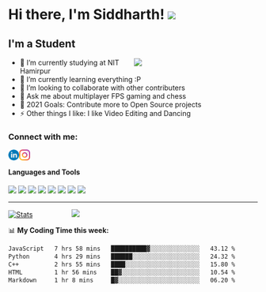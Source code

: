 # Hi there, I'm Siddharth! <img src="https://raw.githubusercontent.com/MartinHeinz/MartinHeinz/master/wave.gif" width="30px">


## I'm a Student

<img src="https://camo.githubusercontent.com/992babdffd8c74a1502de375fbdf7e4d54773242/68747470733a2f2f6d656469612e67697068792e636f6d2f6d656469612f53576f536b4e36447854737a71494b4571762f67697068792e676966" width="250px" align="right"/>


<p align="left">
 
- 🔭 I’m currently studying at NIT Hamirpur
- 🌱 I’m currently learning everything :P
- 👯 I’m looking to collaborate with other contributers
- 💬 Ask me about multiplayer FPS gaming and chess 
- 🥅 2021 Goals: Contribute more to Open Source projects
- ⚡ Other things I like: I like Video Editing and Dancing

</p>


### Connect with me:
[<img align="left" alt="Siddharthm10 | LinkedIn" width="22px" src="https://github.com/Siddharthm10/Siddharthm10/blob/master/Images/linkedin.png" />](https://www.linkedin.com/in/siddharthmehtaid)
[<img align="left" alt="Siddharth_m10 | Instagram" width="22px" src="https://github.com/Siddharthm10/Siddharthm10/blob/master/Images/Insta.png" />](https://www.instagram.com/siddharth_m10/)


</br>

#### Languages and Tools <br />
![](https://img.shields.io/badge/OS-Linux-informational?style=flat&logo=linux&logoColor=white&color=F34108)
![](https://img.shields.io/badge/Code-Python-informational?style=flat&logo=Python&logoColor=white&color=F34108)
![](https://img.shields.io/badge/Code-Javascript-informational?style=flat&logo=Javascript&logoColor=white&color=F34108)
![](https://img.shields.io/badge/Code-C++-informational?style=flat&logo=C++&logoColor=white&color=F34108)
![](https://img.shields.io/badge/Editor-VsCode-informational?style=flat&logo=visualstudiocode&logoColor=white&color=F34108)
![](https://img.shields.io/badge/Tools-Docker-informational?style=flat&logo=docker&logoColor=white&color=F34108)
![](https://img.shields.io/badge/Framework-TensorFlow-informational?style=flat&logo=tensorflow&logoColor=white&color=F34108)
![](https://img.shields.io/badge/Framework-Pytorch-F34108?style=flat&logo=pytorch&logoColor=white&color=F34108)


---

[![Stats](https://github-readme-stats.vercel.app/api?username=Siddharthm10&show_icons=true&theme=radical)](https://github-readme-stats.vercel.app/api?username=Siddharthm10&show_icons=true&theme=radical)&nbsp; &nbsp; &nbsp; &nbsp; &nbsp; &nbsp; &nbsp; &nbsp; &nbsp; &nbsp; 
<img src="https://github.com/sciencepal/sciencepal/blob/master/assets/saved.gif" width="195">

📊 **My Coding Time this week:**
<!--START_SECTION:waka-->
```text
JavaScript   7 hrs 58 mins   ██████████▓░░░░░░░░░░░░░░   43.12 % 
Python       4 hrs 29 mins   ██████░░░░░░░░░░░░░░░░░░░   24.32 % 
C++          2 hrs 55 mins   ████░░░░░░░░░░░░░░░░░░░░░   15.80 % 
HTML         1 hr 56 mins    ██▓░░░░░░░░░░░░░░░░░░░░░░   10.54 % 
Markdown     1 hr 8 mins     █▓░░░░░░░░░░░░░░░░░░░░░░░   06.20 % 
```
<!--END_SECTION:waka-->
 
 
 
<!-- 
 ### <img src="https://media.giphy.com/media/VgCDAzcKvsR6OM0uWg/giphy.gif" width="50"> A little more about me...  

```javascript
const siddharth = {
    pronouns: "He" | "Him",
    code: ["C++", "Python"],
    askMeAbout: ["machine learning and nueral networks", "fps gaming", "photography"],
    currentFocus: "Comptetive Programming using C++",
    funFact: "There are two ways to write error-free programs; only the third one works"
};
```-->

